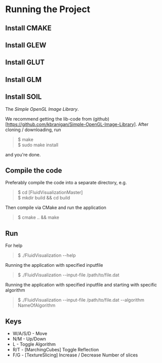 # Running the Project

## Install CMAKE
## Install GLEW
## Install GLUT
## Install GLM
## Install SOIL

The *Simple OpenGL Image Library*. 

We recommend getting the lib-code from (github)[https://github.com/kbranigan/Simple-OpenGL-Image-Library].
After cloning / downloading, run

>$ make<br>
>$ sudo make install

and you're done.

## Compile the code

Preferably compile the code into a separate directory, e.g.

>$ cd [FluidVisualizationMaster]<br>
>$ mkdir build && cd build<br>

Then compile via CMake and run the application

>$ cmake .. && make

## Run

For help
>$ ./FluidVisualization --help

Running the application with specified inputfile
>$ ./FluidVisualization --input-file /path/to/file.dat

Running the application with specified inputfile and starting with specific algorithm
>$ ./FluidVisualization --input-file /path/to/file.dat --algorithm NameOfAlgorithm

## Keys

- W/A/S/D - Move
- N/M - Up/Down
- L - Toggle Algorithm
- R/T - [MarchingCubes] Toggle Reflection
- F/G - [TextureSlicing] Increase / Decrease Number of slices
